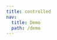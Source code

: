 ```yaml
---
title: controlled
nav:
  title: Demo
  path: /demo
---
```


<code src="../examples/controlled.tsx"></code>
